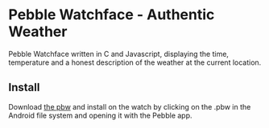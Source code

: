 # Pebble Watchface - Authentic Weather

Pebble Watchface written in C and Javascript, displaying the time, temperature and a honest description of the weather at the current location.

## Install

Download [the pbw]() and install on the watch by clicking on the .pbw in the Android file system and opening it with the Pebble app.
